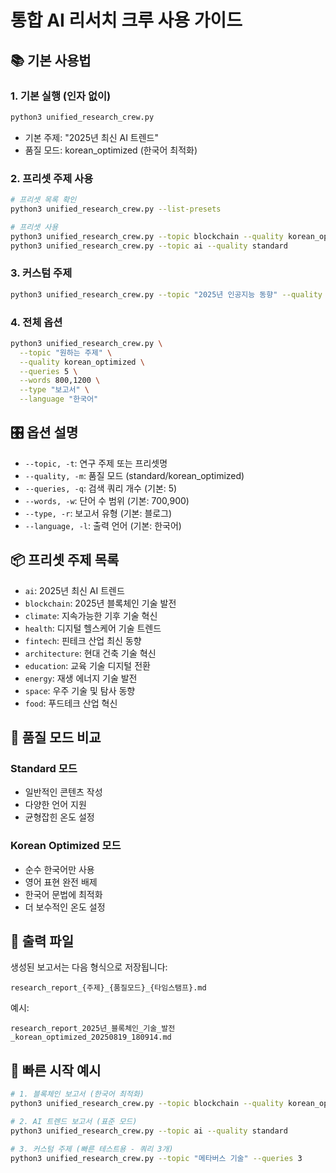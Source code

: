 # 통합 AI 리서치 크루 사용 가이드

## 📚 기본 사용법

### 1. 기본 실행 (인자 없이)
```bash
python3 unified_research_crew.py
```
- 기본 주제: "2025년 최신 AI 트렌드"
- 품질 모드: korean_optimized (한국어 최적화)

### 2. 프리셋 주제 사용
```bash
# 프리셋 목록 확인
python3 unified_research_crew.py --list-presets

# 프리셋 사용
python3 unified_research_crew.py --topic blockchain --quality korean_optimized
python3 unified_research_crew.py --topic ai --quality standard
```

### 3. 커스텀 주제
```bash
python3 unified_research_crew.py --topic "2025년 인공지능 동향" --quality korean_optimized --queries 3
```

### 4. 전체 옵션
```bash
python3 unified_research_crew.py \
  --topic "원하는 주제" \
  --quality korean_optimized \
  --queries 5 \
  --words 800,1200 \
  --type "보고서" \
  --language "한국어"
```

## 🎛️ 옵션 설명

- `--topic, -t`: 연구 주제 또는 프리셋명
- `--quality, -m`: 품질 모드 (standard/korean_optimized)
- `--queries, -q`: 검색 쿼리 개수 (기본: 5)
- `--words, -w`: 단어 수 범위 (기본: 700,900)
- `--type, -r`: 보고서 유형 (기본: 블로그)
- `--language, -l`: 출력 언어 (기본: 한국어)

## 📦 프리셋 주제 목록

- `ai`: 2025년 최신 AI 트렌드
- `blockchain`: 2025년 블록체인 기술 발전
- `climate`: 지속가능한 기후 기술 혁신
- `health`: 디지털 헬스케어 기술 트렌드
- `fintech`: 핀테크 산업 최신 동향
- `architecture`: 현대 건축 기술 혁신
- `education`: 교육 기술 디지털 전환
- `energy`: 재생 에너지 기술 발전
- `space`: 우주 기술 및 탐사 동향
- `food`: 푸드테크 산업 혁신

## 🔧 품질 모드 비교

### Standard 모드
- 일반적인 콘텐츠 작성
- 다양한 언어 지원
- 균형잡힌 온도 설정

### Korean Optimized 모드
- 순수 한국어만 사용
- 영어 표현 완전 배제
- 한국어 문법에 최적화
- 더 보수적인 온도 설정

## 📄 출력 파일

생성된 보고서는 다음 형식으로 저장됩니다:
```
research_report_{주제}_{품질모드}_{타임스탬프}.md
```

예시:
```
research_report_2025년_블록체인_기술_발전_korean_optimized_20250819_180914.md
```

## 🚀 빠른 시작 예시

```bash
# 1. 블록체인 보고서 (한국어 최적화)
python3 unified_research_crew.py --topic blockchain --quality korean_optimized

# 2. AI 트렌드 보고서 (표준 모드)
python3 unified_research_crew.py --topic ai --quality standard

# 3. 커스텀 주제 (빠른 테스트용 - 쿼리 3개)
python3 unified_research_crew.py --topic "메타버스 기술" --queries 3
```

